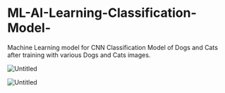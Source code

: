 # ML-AI-Learning-Classification-Model-
Machine Learning model for CNN Classification Model of Dogs and Cats after training with various Dogs and Cats images.


![Untitled](https://github.com/user-attachments/assets/d112f9dc-245e-4667-b426-9d50de3acc80)


![Untitled](https://github.com/user-attachments/assets/b0ff4039-6d52-4e61-bf5d-f8533c773cce)

